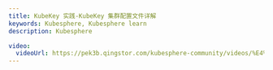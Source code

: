 ```yaml
---
title: KubeKey 实践-KubeKey 集群配置文件详解
keywords: Kubesphere, Kubesphere learn
description: Kubesphere

video:
  videoUrl: https://pek3b.qingstor.com/kubesphere-community/videos/%E4%BA%91%E5%8E%9F%E7%94%9F%E5%AE%9E%E6%88%98/%E7%AC%AC%E4%BA%8C%E6%9C%9F/03%E3%80%81KubeKey%20%E5%AE%9E%E8%B7%B5-KubeKey%20%E9%9B%86%E7%BE%A4%E9%85%8D%E7%BD%AE%E6%96%87%E4%BB%B6%E8%AF%A6%E8%A7%A3.mp4
---
```

